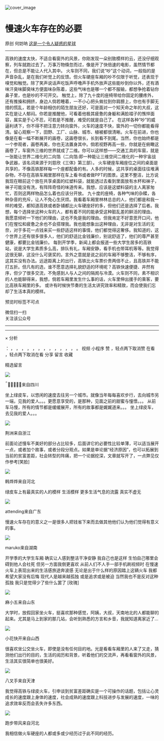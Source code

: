 ![cover_image](https://mmbiz.qpic.cn/mmbiz_jpg/UF0iaTnc0u75VDyVFUxicicDdNvJ6iaD2HY6OFTTBffc8hcBCj99xrFJUQpcAicnkJMIq4hfvgGFEUXCrjzsIlgLxew/0?wx_fmt=jpeg)

#  慢速火车存在的必要

原创  何妨呐  [ 这是一个令人疑惑的星球 ](javascript:void\(0\);)

__ _ _ _ _

高铁的速度太快，不适合看窗外的风景，你刚发现一朵别致模样的云，还没仔细观察，列车就跑过去了。万事万物倏忽而过，像是开了快倍速的电影，虽然情节都在，但总是不能让人代入其中。
火车则不同，我们说“吵”这个动词，一般指的是声音杂乱，是在我们听觉上的反馈。但火车硬座车厢的吵不仅限于听觉，还表现于嗅觉和触觉。除了笑声说话声吃饭声呼噜声手机外放声这些能吵到你以外，还有酒味汗臭味脚臭味方便面味杂陈着，这些气味也是哪一个都不服输，都想争抢着钻你鼻子里，也是吵的不可开交。
触觉上，除了九十度的座椅带给你固定的腰疼外，还有推搡和拥挤，身边人倘若睡着，一不小心把头耸拉到你肩膀上，你也有手脚无措的慌乱，若是个年龄相仿的陌生朋友还好，可是面对一个知天命之年的大叔，这实在是让人郁闷。你若是推醒他，可看着他极其疲惫的身躯和满脸褶子的憔悴面容，属实是于心不忍，可若是不推醒，难受的就是自己了。
在这样各种“吵”的威逼利诱下，你不得不把注意力转向窗外，火车的速度不快，窗外的一切你都能看得清。留心观察一下，田野、工厂、山脉、城市、植被都很清晰。火车在前进，你也像是在看一幅不断展开的画卷，这画卷很长，长到看不到尾。当然，你也始终都是一个参观者，画卷再美，你也无法置身其中。倘若视野再高一些，你就是在俯瞰这画卷了，车窗外三维的世界就成了二维。你可以这样想——交通工具的车窗，就是一张能让世界二维化的二向箔（二向箔:即一种能让三维空间二维化的一种宇宙战争武器，该名词来源于刘慈欣《三体》第三部）。
火车硬座车厢座位之间的桌面是共享的，不像高铁那样每一个座都配备的有。人多的时候，这共享的桌面往往堆满杂物，不存在高铁车厢里那样在车上看书或者做PPT的图景。这里不整洁，比方说我现在眼前这个放在共享桌面的红塑料袋，就能透过去看到里面放有水杯和袜子，袜子可能没有洗，有阵阵奇怪的味道传来。我想，应该是这塑料袋的主人离家匆忙，否则这两样物品怎么着也应该分开放。
九十度的座椅，各种气味的杂糅，各种杂音的充斥，让人不免心生厌烦。我看着车厢里林林总总的人，他们都是和我一样的难受，都知道高铁或者卧铺都比火车硬座好的多，但他们还是选择了后者。我想，每个选择坐这种火车的人，都有着不同的能承受这种脏乱差的鲜活的理由。
我愿意倾听一下他们的理由，这也不免是我的理由。但我肯定不好意思开口问，他们在惺忪和疲惫之余也不会搭理我。我也能想象出这种理由，无非是对生活的无奈，对于多花一点钱来买一些舒适这样的事情，他们都觉得这奢侈。我知道的，这个世界上还有很多很多人，他们的舒适比金钱廉价，别说舒适了，他们的尊严甚至健康，都要比金钱廉价。
每到开学季，新闻上都会报道一些大学生居多的高铁站，说是大学生素质多么高，排队有礼，车厢安静，看手机也带耳机等等。我觉得这很无聊，这没什么可褒奖的。言外之意就是说之前的车厢不够整洁，不够有序，这其实没有办法。远途距离上的出行，高铁比火车票价贵两倍不止，且高铁并不能打五折。但凡有的选，谁不愿意选择礼貌舒适的环境呢？高铁快速便捷、井然有序，但少了很多交流，不免感到人与人之间的隔阂与冷漠。火车则不同，素不相识的人也能聊得来，我想，倘若车厢里发生什么事的话，火车里伸出援手的乘客，要比高铁车厢里的多。
或许有时候快节奏的生活太讲究效率和精致，而会使我们忘却了生活本真的模样。

  

预览时标签不可点

微信扫一扫  
关注该公众号





****



****



×  分析

：  ，  ，  ，  ，  ，  ，  ，  ，  ，  ，  ，  ，  。  视频  小程序  赞  ，轻点两下取消赞  在看  ，轻点两下取消在看
分享  留言  收藏

精选留言

![](http://wx.qlogo.cn/mmopen/k0Ue4mIpaV8iaru9USyW9Nr22xibHZCUcfR3iaGVgFeMFTU4HzDTrfNYQSw7aaicGqM7vsXdIEMj1iaibibUKOuJ9roYPN1pp8icicgqjCkXTF8kUVqRb2aItZpiagjbj9MNQ5Hic4B/64)

🏇🏃🚴🏻来自四川

坐上绿皮车，以悠闲的速度去往另一个城市。就像当年每每喜欢步行，去向城市另一端，见我的爱人。。。更愿意享受的，是那种，见面之前的甜蜜与憧憬。。。
从前车马慢，所有的情节都是缓缓展开，所有的故事都是娓娓道来。。。 坐上绿皮车，去见我的爱人。。。

![](http://wx.qlogo.cn/mmopen/n6tINRGwUZVkxoRJP41VPBlV8cRvpfZxDjNNm7LY7v5AYPLNDNwvELcgXU3txCUQ8ez1Ezic4VjUgzgduLAI1q2B0Mf7xWJyib/64)

荆洲来自浙江

前面论述慢车不美好的部分占比较多，后面讲它的必要性比较单薄，可以适当展开一点，或者加个故事，或者分段分观点。如果是单论据“经济原因”，也可以拓展到当前的贫富差距，社会转型的阵痛，把一个论据挖深，文章就写开了，一点弊见仅作参考[笑脸]

![](http://wx.qlogo.cn/mmopen/ajNVdqHZLLCqYQjassxp0YuFcVNwtRmpsXspDCQoCqyFT1t4S0qFHSjxPGK4rMyHJXqzLb4bs30Ta7hmGBGvKgJxpIbrCFgjFlIvUib7kHRfR9ow4nN8b0J5bFHic8tfEP/64)

韩烨烨来自河北

绿皮车上有最真实的人的模样 生活模样 更多生活气息的流露 真实不虚无

![](http://wx.qlogo.cn/mmopen/k0Ue4mIpaVibnh2favvVBdmg8NIlEN9zAVFibDVMqpicLsIRhibr2d7VsjxibR0ekLHmz1H7mMcUO20oDzGX3XzJwtbuPwUcdHrnjmib7q3Cx9NQbMFic9zPbqgMbdx8WA5mibgl/64)

attending来自广东

慢速火车存在的意义之一是很多人把钱省下来而去做其他他们认为他们觉得有意义的事。

![](http://wx.qlogo.cn/mmopen/ajNVdqHZLLD5rkBzf2N4s9FiceqIiaZiaMzWzsSVrynKSfgvxZ5uEIsAZwJXmUBDW6Dxia6sciaaa3ZduulERcgU9mhRjkHMhBAibribR8TUXzLZUmW9LfqV6QlWJMicf8EXDib3S/64)

maruko来自湖南

开学季的大学生车厢 确实让人感到整洁干净安静 我自己也是这样 生怕自己哪里会碍到他人会社死 但另一方面我倒更喜欢 从前人们不人手一部手机刷视频时
在慢速火车上表现出来的生活感旅途奔波感 无论是出于什么样的原因踏上这辆火车 我都希望大家没有后悔  现代人是越来越孤独 或是追求或是被迫
当然我也不是反对这种孤独 我只是觉得少了些什么罢了  [玫瑰]

![](http://wx.qlogo.cn/mmopen/k0Ue4mIpaV9tDxS2Am5q0RqHmQ9XQkpM7L0q2cvYPibpqoapscic8SNY0CdrKQqn1PNFPVWSrY9ibBEuthrBUeLPFkoibD3Zia5AoCO2BPNQQia9nIlvOXMmQicrksFQjsUguibp/64)

麻小五来自山东

大学时，放假回家坐火车，挺喜欢那种感觉，阿姨，大叔，天南地北的人都能聊的起来。尤其是马上到家的那几站，会听到熟悉的方言和乡音，我就知道离家近了…

![](http://wx.qlogo.cn/mmopen/PiajxSqBRaELibRd0DHPYAGxD2hCeYyj9gr4uqHMjjlle9Hm6OuYq0FqWxvv86gB6XsyNzoNib91xibJ2aJ4buYF2cnvQXwrnYNia9N7lqBVTMlsRe5WiaugOW4WbZWvNC5mibI/64)

小花快开来自山西

很喜欢坐公交坐火车，即使是没有任何目的地。光是看看车厢里的人来了又走，猜测他们出行的目的，生活的阅历和背景，听着他们的交流声，再看看窗外的风景，生活其实很简单也很美好。

![](http://wx.qlogo.cn/mmopen/k0Ue4mIpaV8okl1FSBXR46fic2icCaHqLPia7oCsia9vyJ6T1bibibByRDlsqop5mofmiaGHcQX9jcBz9OmXwWzu9joMVBlvlKjEPLOYlTK5Pxf4GkL46fCfyQBmiaFcUsBGorvE/64)

八叉手来自天津

我觉得高铁与绿皮火车，引申谈到贫富差距确实是一个可操作的话题，包括让心灵成长的速度跟上身体的速度，社会成熟的速度跟上科技进步与发展的速度，一味的追求效率反而会丢失许多东西。

![](http://wx.qlogo.cn/mmopen/PiajxSqBRaELhz2BuxqHQBywQaVYLW8Zk6v3xVribg9wib68IibRVLqMjgXj4pQF7Rb8wStxHgibN6tQ09tHX6Zn6mdNrGI2uof7jvV1UtHnIk1Bjeq1VLdd4HIHwkyl5gK8o/64)

跑步带风来自河北

我相信做火车硬座的人都或多或少经历过于此不同的经历。


